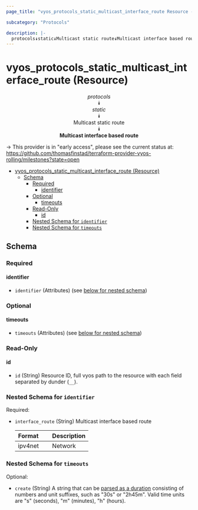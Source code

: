 ```yaml
---
page_title: "vyos_protocols_static_multicast_interface_route Resource - vyos"

subcategory: "Protocols"

description: |-
  protocols⯯static⯯Multicast static route⯯Multicast interface based route
---
```


# vyos_protocols_static_multicast_interface_route (Resource)
<center>

*protocols*  
⯯  
*static*  
⯯  
Multicast static route  
⯯  
**Multicast interface based route**


</center>

-> This provider is in "early access", please see the current status at: https://github.com/thomasfinstad/terraform-provider-vyos-rolling/milestones?state=open

<!--TOC-->

- [vyos_protocols_static_multicast_interface_route (Resource)](#vyos_protocols_static_multicast_interface_route-resource)
  - [Schema](#schema)
    - [Required](#required)
      - [identifier](#identifier)
    - [Optional](#optional)
      - [timeouts](#timeouts)
    - [Read-Only](#read-only)
      - [id](#id)
    - [Nested Schema for `identifier`](#nested-schema-for-identifier)
    - [Nested Schema for `timeouts`](#nested-schema-for-timeouts)

<!--TOC-->

<!-- schema generated by tfplugindocs -->
## Schema

### Required

#### identifier
- `identifier` (Attributes) (see [below for nested schema](#nestedatt--identifier))

### Optional

#### timeouts
- `timeouts` (Attributes) (see [below for nested schema](#nestedatt--timeouts))

### Read-Only

#### id
- `id` (String) Resource ID, full vyos path to the resource with each field separated by dunder (`__`).

<a id="nestedatt--identifier"></a>
### Nested Schema for `identifier`

Required:

- `interface_route` (String) Multicast interface based route

    |  Format   &emsp;|  Description  |
    |-----------|---------------|
    |  ipv4net  &emsp;|  Network      |


<a id="nestedatt--timeouts"></a>
### Nested Schema for `timeouts`

Optional:

- `create` (String) A string that can be [parsed as a duration](https://pkg.go.dev/time#ParseDuration) consisting of numbers and unit suffixes, such as &#34;30s&#34; or &#34;2h45m&#34;. Valid time units are &#34;s&#34; (seconds), &#34;m&#34; (minutes), &#34;h&#34; (hours).
